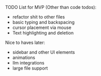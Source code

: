 TODO List for MVP (Other than code todos):
- refactor shit to other files
- basic typing and backspacing
- cursor placement via mouse
- Text highlighting and deletion


Nice to haves later:
- sidebar and other UI elements
- animations
- llm integrations
- large file support
